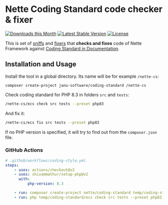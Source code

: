 # Nette Coding Standard code checker & fixer

[![Downloads this Month](https://img.shields.io/packagist/dm/nette/coding-standard.svg)](https://packagist.org/packages/nette/coding-standard)
[![Latest Stable Version](https://img.shields.io/packagist/v/nette/coding-standard.svg)](https://github.com/nette/coding-standard/releases)
[![License](https://img.shields.io/badge/license-MIT-blue.svg)](/LICENSE)


This is set of [sniffs](https://github.com/squizlabs/PHP_CodeSniffer) and [fixers](https://github.com/FriendsOfPHP/PHP-CS-Fixer) that **checks and fixes** code of Nette Framework against [Coding Standard in Documentation](https://doc.nette.org/en/contributing/coding-standard).


## Installation and Usage

Install the tool in a global directory. Its name will be for example `/nette-cs`:

```
composer create-project janu-software/coding-standard /nette-cs
```

Check coding standard for PHP 8.3 in folders `src` and `tests`:

```bash
/nette-cs/ecs check src tests --preset php83
```

And fix it:

```bash
/nette-cs/ecs fix src tests --preset php83
```

If no PHP version is specified, it will try to find out from the `composer.json` file.


### GitHub Actions

```yaml
# .github/workflows/coding-style.yml
steps:
    - uses: actions/checkout@v2
    - uses: shivammathur/setup-php@v2
      with:
          php-version: 8.3

    - run: composer create-project nette/coding-standard temp/coding-standard
    - run: php temp/coding-standard/ecs check src tests --preset php83

```
